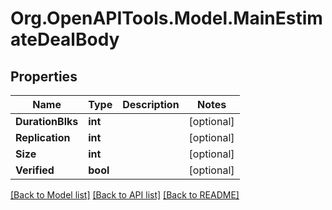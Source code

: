 
# Org.OpenAPITools.Model.MainEstimateDealBody

## Properties

Name | Type | Description | Notes
------------ | ------------- | ------------- | -------------
**DurationBlks** | **int** |  | [optional] 
**Replication** | **int** |  | [optional] 
**Size** | **int** |  | [optional] 
**Verified** | **bool** |  | [optional] 

[[Back to Model list]](../README.md#documentation-for-models)
[[Back to API list]](../README.md#documentation-for-api-endpoints)
[[Back to README]](../README.md)

